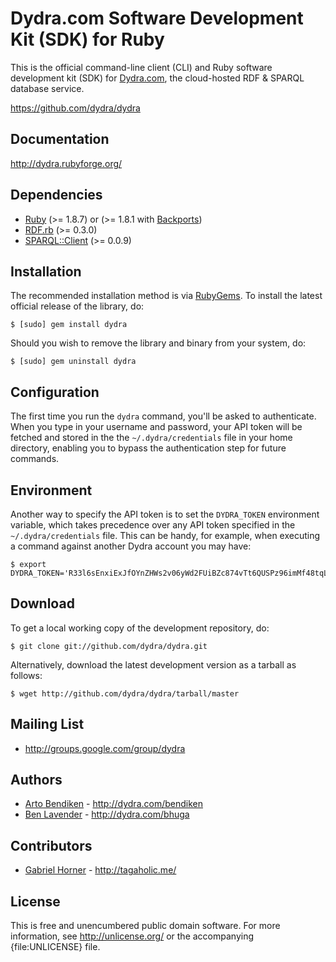 Dydra.com Software Development Kit (SDK) for Ruby
=================================================

This is the official command-line client (CLI) and Ruby software development
kit (SDK) for [Dydra.com](http://dydra.com/), the cloud-hosted RDF & SPARQL
database service.

<https://github.com/dydra/dydra>

Documentation
-------------

<http://dydra.rubyforge.org/>

Dependencies
------------

* [Ruby](http://ruby-lang.org/) (>= 1.8.7) or (>= 1.8.1 with [Backports][])
* [RDF.rb](http://rubygems.org/gems/rdf) (>= 0.3.0)
* [SPARQL::Client](http://rubygems.org/gems/sparql-client) (>= 0.0.9)

Installation
------------

The recommended installation method is via [RubyGems](http://rubygems.org/).
To install the latest official release of the library, do:

    $ [sudo] gem install dydra

Should you wish to remove the library and binary from your system, do:

    $ [sudo] gem uninstall dydra

Configuration
-------------

The first time you run the `dydra` command, you'll be asked to authenticate.
When you type in your username and password, your API token will be fetched
and stored in the the `~/.dydra/credentials` file in your home directory,
enabling you to bypass the authentication step for future commands.

Environment
-----------

Another way to specify the API token is to set the `DYDRA_TOKEN` environment
variable, which takes precedence over any API token specified in the
`~/.dydra/credentials` file. This can be handy, for example, when executing
a command against another Dydra account you may have:

    $ export DYDRA_TOKEN='R33l6sEnxiExJfOYnZHWs2v06yWd2FUiBZc874vTt6QUSPz96imMf48tqLsz'

Download
--------

To get a local working copy of the development repository, do:

    $ git clone git://github.com/dydra/dydra.git

Alternatively, download the latest development version as a tarball as
follows:

    $ wget http://github.com/dydra/dydra/tarball/master

Mailing List
------------

* <http://groups.google.com/group/dydra>

Authors
-------

* [Arto Bendiken](http://github.com/bendiken) - <http://dydra.com/bendiken>
* [Ben Lavender](http://github.com/bhuga) - <http://dydra.com/bhuga>

Contributors
------------

* [Gabriel Horner](http://github.com/cldwalker) - <http://tagaholic.me/>

License
-------

This is free and unencumbered public domain software. For more information,
see <http://unlicense.org/> or the accompanying {file:UNLICENSE} file.

[Ruby]:       http://ruby-lang.org/
[RDF]:        http://www.w3.org/RDF/
[RDF.rb]:     http://rdf.rubyforge.org/
[YARD]:       http://yardoc.org/
[YARD-GS]:    http://rubydoc.info/docs/yard/file/docs/GettingStarted.md
[PDD]:        http://unlicense.org/#unlicensing-contributions
[Backports]:  http://rubygems.org/gems/backports
